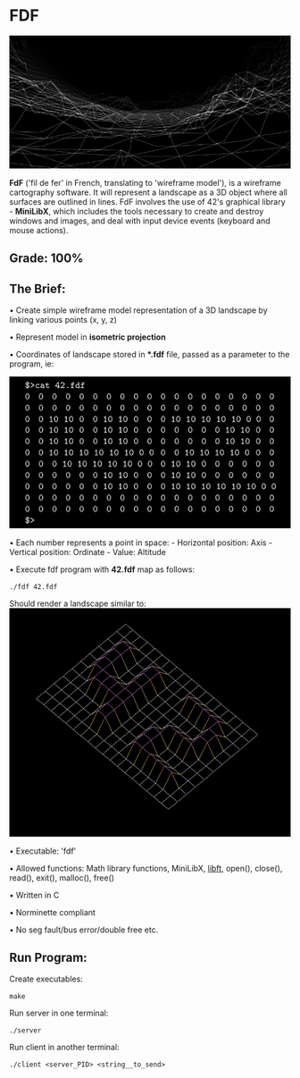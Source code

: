 # FDF
![fdf](./imgs/fdf_banner.png "fdf")

**FdF** ('fil de fer' in French, translating to 'wireframe model'), is a wireframe cartography software. It will represent a landscape as a 3D object where all surfaces are outlined in lines. FdF involves the use of 42's graphical library - **MiniLibX**, which includes the tools necessary to create and destroy windows and images, and deal with input device events (keyboard and mouse actions).

## Grade: 100%

## The Brief:

• Create simple wireframe model representation of a 3D landscape by linking various points (x, y, z)

• Represent model in **isometric projection**

• Coordinates of landscape stored in **\*.fdf** file, passed as a parameter to the program, ie:

![rendered](./imgs/cat_42_map.png "rendered")

• Each number represents a point in space:
    - Horizontal position: Axis
    - Vertical position: Ordinate
    - Value: Altitude

• Execute fdf program with **42.fdf** map as follows:
```
./fdf 42.fdf
```
Should render a landscape similar to:
![rendered](./imgs/rendered_image_example.png "rendered")

• Executable: 'fdf'

• Allowed functions: Math library functions, MiniLibX, [libft](https://github.com/NicoleLehmeyer/LIBFT), open(), close(), read(), exit(), malloc(), free()

• Written in C

• Norminette compliant

• No seg fault/bus error/double free etc.


## Run Program:

Create executables:
```
make
```

Run server in one terminal:
```
./server
```

Run client in another terminal:
```
./client <server_PID> <string__to_send>
```
